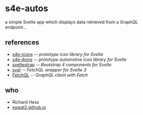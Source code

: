 # s4e-autos

a simple Svelte app which displays data retrieved from a GraphQL endpoint...

## references

- [s4e-icons][icons-io] -- _prototype icon library for Svelte_
- [s4e-ikons][ikons-io] -- _prototype automotive icon library for Svelte_
- [sveltestrap][svelte-strap] -- _Bootstrap 4 components for Svelte_
- [svql][svql-io] -- _FetchQL wrapper for Svelte 3_
- [FetchQL][fetch-ql] -- _GraphQL client with Fetch_

## who

- Richard Hess
- [eswat2.github.io][eswat2-io]


[icons-io]: https://github.com/eswat2/s4e-icons
[ikons-io]: https://github.com/eswat2/s4e-ikons
[svelte-strap]: https://github.com/bestguy/sveltestrap
[svql-io]: https://github.com/pateketrueke/svql
[fetch-ql]: https://github.com/gucheen/fetchql
[eswat2-io]: https://eswat2.github.io


